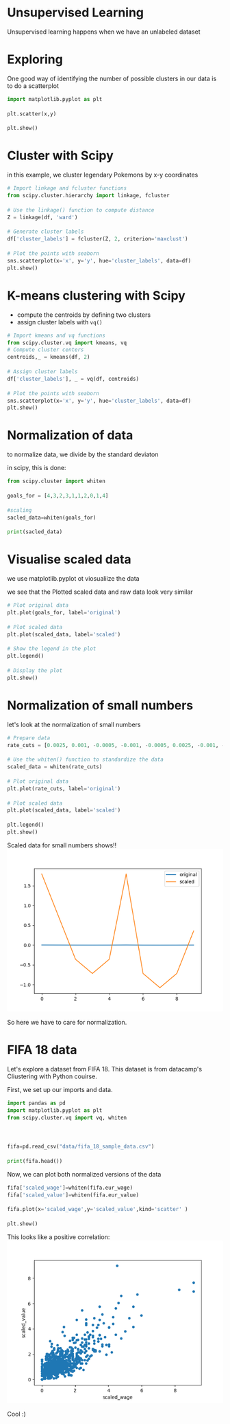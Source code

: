 # Unsupervised Learning
Unsupervised learning happens when we have an unlabeled dataset

# Exploring
One good way of identifying the number of possible clusters in our data is to do a scatterplot
``` python
import matplotlib.pyplot as plt

plt.scatter(x,y)

plt.show()
```

# Cluster with Scipy
in this example, we cluster legendary Pokemons by x-y coordinates
```python
# Import linkage and fcluster functions
from scipy.cluster.hierarchy import linkage, fcluster

# Use the linkage() function to compute distance
Z = linkage(df, 'ward')

# Generate cluster labels
df['cluster_labels'] = fcluster(Z, 2, criterion='maxclust')

# Plot the points with seaborn
sns.scatterplot(x='x', y='y', hue='cluster_labels', data=df)
plt.show()
```
# K-means clustering with Scipy

- compute the centroids by defining two clusters
- assign cluster labels with `vq()`

```python
# Import kmeans and vq functions
from scipy.cluster.vq import kmeans, vq
# Compute cluster centers
centroids,_ = kmeans(df, 2)

# Assign cluster labels
df['cluster_labels'], _ = vq(df, centroids)

# Plot the points with seaborn
sns.scatterplot(x='x', y='y', hue='cluster_labels', data=df)
plt.show()
```
# Normalization of data
to normalize data, we divide by the standard deviaton

in scipy, this is done:
```python
from scipy.cluster import whiten

goals_for = [4,3,2,3,1,1,2,0,1,4]

#scaling
sacled_data=whiten(goals_for)

print(sacled_data)
```
# Visualise scaled data
we use matplotlib.pyplot ot viosualiize the data

we see that the Plotted scaled data and raw data look very similar

```python
# Plot original data
plt.plot(goals_for, label='original')

# Plot scaled data
plt.plot(scaled_data, label='scaled')

# Show the legend in the plot
plt.legend()

# Display the plot
plt.show()
```

# Normalization of small numbers
let's look at the normalization of small numbers
```python
# Prepare data
rate_cuts = [0.0025, 0.001, -0.0005, -0.001, -0.0005, 0.0025, -0.001, -0.0015, -0.001, 0.0005]

# Use the whiten() function to standardize the data
scaled_data = whiten(rate_cuts)

# Plot original data
plt.plot(rate_cuts, label='original')

# Plot scaled data
plt.plot(scaled_data, label='scaled')

plt.legend()
plt.show()
```
Scaled data for small numbers shows!!
![Scaled small values](img/Figure_1.png)

So here we have to care for normalization.
# FIFA 18 data
Let's explore a dataset from FIFA 18. This dataset is from datacamp's Cliustering with Python couirse.

First, we set up our imports and data.
``` python
import pandas as pd
import matplotlib.pyplot as plt
from scipy.cluster.vq import vq, whiten 



fifa=pd.read_csv("data/fifa_18_sample_data.csv")

print(fifa.head())
```
Now, we can plot both normalized versions of the data
```python
fifa['scaled_wage']=whiten(fifa.eur_wage)
fifa['scaled_value']=whiten(fifa.eur_value)

fifa.plot(x='scaled_wage',y='scaled_value',kind='scatter' )

plt.show()
```

This looks like a positive correlation:
![Plotting value vs wage](img/Figure_2.png)

Cool :)


